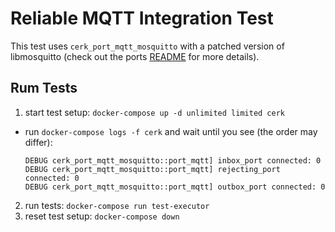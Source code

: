 # Reliable MQTT Integration Test

This test uses `cerk_port_mqtt_mosquitto` with a patched version of libmosquitto (check out the ports [README](https://github.com/ce-rust/cerk/tree/master/cerk_port_mqtt_mosquitto) for more details).

## Rum Tests

1. start test setup: `docker-compose up -d unlimited limited cerk`
  - run `docker-compose logs -f cerk` and wait until you see (the order may differ):
    ```
    DEBUG cerk_port_mqtt_mosquitto::port_mqtt] inbox_port connected: 0
    DEBUG cerk_port_mqtt_mosquitto::port_mqtt] rejecting_port connected: 0
    DEBUG cerk_port_mqtt_mosquitto::port_mqtt] outbox_port connected: 0
    ```
2. run tests: `docker-compose run test-executor`
3. reset test setup: `docker-compose down`